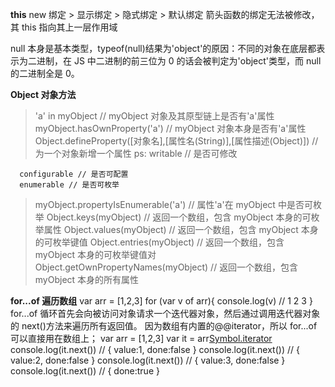 **this**
new 绑定 > 显示绑定 > 隐式绑定 > 默认绑定
箭头函数的绑定无法被修改，其 this 指向其上一层作用域

null 本身是基本类型，typeof(null)结果为'object'的原因：不同的对象在底层都表示为二进制，在 JS 中二进制的前三位为 0 的话会被判定为'object'类型，而 null 的二进制全是 0。

**Object 对象方法**

> 'a' in myObject // myObject 对象及其原型链上是否有'a'属性
> myObject.hasOwnProperty('a') // myObject 对象本身是否有'a'属性
> Object.defineProperty([对象名],[属性名(String)],[属性描述(Object)]) // 为一个对象新增一个属性
> ps: writable // 是否可修改

      configurable // 是否可配置
      enumerable // 是否可枚举

> myObject.propertyIsEnumerable('a') // 属性'a'在 myObject 中是否可枚举
> Object.keys(myObject) // 返回一个数组，包含 myObject 本身的可枚举属性
> Object.values(myObject) // 返回一个数组，包含 myObject 本身的可枚举键值
> Object.entries(myObject) // 返回一个数组，包含 myObject 本身的可枚举键值对
> Object.getOwnPropertyNames(myObject) // 返回一个数组，包含 myObject 本身的所有属性

**for...of 遍历数组**
var arr = [1,2,3]
for (var v of arr){
console.log(v) // 1 2 3
}
for...of 循环首先会向被访问对象请求一个迭代器对象，然后通过调用迭代器对象的 next()方法来遍历所有返回值。
因为数组有内置的@@iterator，所以 for...of 可以直接用在数组上；
var arr = [1,2,3]
var it = arr[Symbol.iterator]()
console.log(it.next()) // { value:1, done:false }
console.log(it.next()) // { value:2, done:false }
console.log(it.next()) // { value:3, done:false }
console.log(it.next()) // { done:true }
